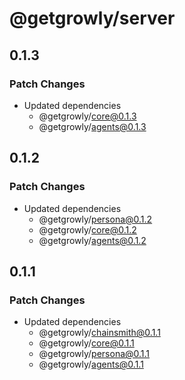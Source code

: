 # @getgrowly/server

## 0.1.3

### Patch Changes

- Updated dependencies
  - @getgrowly/core@0.1.3
  - @getgrowly/agents@0.1.3

## 0.1.2

### Patch Changes

- Updated dependencies
  - @getgrowly/persona@0.1.2
  - @getgrowly/core@0.1.2
  - @getgrowly/agents@0.1.2

## 0.1.1

### Patch Changes

- Updated dependencies
  - @getgrowly/chainsmith@0.1.1
  - @getgrowly/core@0.1.1
  - @getgrowly/persona@0.1.1
  - @getgrowly/agents@0.1.1
